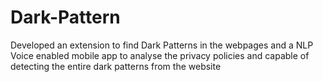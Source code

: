 # Dark-Pattern
Developed an extension to find Dark Patterns in the webpages and a NLP Voice enabled mobile app to analyse the privacy policies and capable of detecting the entire dark patterns from the website

